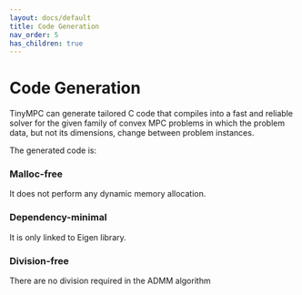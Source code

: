 ```yaml
---
layout: docs/default
title: Code Generation
nav_order: 5
has_children: true
---
```


# Code Generation

TinyMPC can generate tailored C code that compiles into a fast and reliable solver for the given family of convex MPC problems in which the problem data, but not its dimensions, change between problem instances.

The generated code is:

### Malloc-free
It does not perform any dynamic memory allocation.

### Dependency-minimal
It is only linked to Eigen library.

### Division-free
There are no division required in the ADMM algorithm

